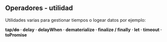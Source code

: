 ## Operadores - utilidad

Utilidades varias para gestionar tiempos o logear datos por ejemplo:

**tap/~~do~~ · delay · delayWhen · dematerialize · finalize / finally · let · timeout · toPromise**